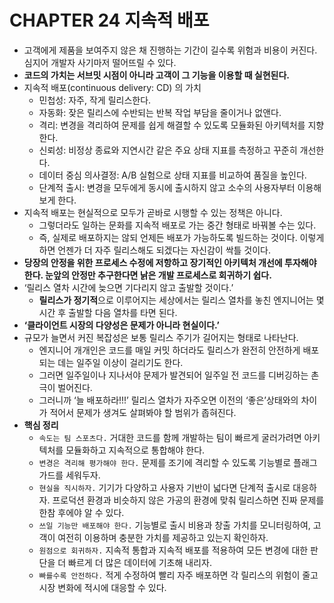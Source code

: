 # CHAPTER 24 지속적 배포

- 고객에게 제품을 보여주지 않은 채 진행하는 기간이 길수록 위험과 비용이 커진다. 심지어 개발자 사기마저 떨어뜨릴 수 있다.
- **코드의 가치는 서브밋 시점이 아니라 고객이 그 기능을 이용할 때 실현된다.**
- 지속적 배포(continuous delivery: CD) 의 가치
    - 민첩성: 자주, 작게 릴리스한다.
    - 자동화: 잦은 릴리스에 수반되는 반복 작업 부담을 줄이거나 없앤다.
    - 격리: 변경을 격리하여 문제를 쉽게 해결할 수 있도록 모듈화된 아키텍처를 지향한다.
    - 신뢰성: 비정상 종료와 지연시간 같은 주요 상태 지표를 측정하고 꾸준히 개선한다.
    - 데이터 중심 의사결정: A/B 실험으로 상태 지표를 비교하여 품질을 높인다.
    - 단계적 출시: 변경을 모두에게 동시에 출시하지 않고 소수의 사용자부터 이용해보게 한다.
- 지속적 배포는 현실적으로 모두가 곧바로 시행할 수 있는 정책은 아니다.
    - 그렇더라도 일하는 문화를 지속적 배포로 가는 중간 형태로 바꿔볼 수는 있다.
    - 즉, 실제로 배포하지는 않되 언제든 배포가 가능하도록 빌드하는 것이다. 이렇게 하면 언젠가 더 자주 릴리스해도 되겠다는 자신감이 싹틀 것이다.
- **당장의 안정을 위한 프로세스 수정에 저항하고 장기적인 아키텍처 개선에 투자해야 한다. 눈앞의 안정만 추구한다면 낡은 개발 프로세스로 회귀하기 쉽다.**
- ‘릴리스 열차 시간에 늦으면 기다리지 않고 출발할 것이다.’
    - **릴리스가 정기적**으로 이루어지는 세상에서는 릴리스 열차를 놓친 엔지니어는 몇 시간 후 출발할 다음 열차를 타면 된다.
- **‘클라이언트 시장의 다양성은 문제가 아니라 현실이다.’**
- 규모가 늘면서 커진 복잡성은 보통 릴리스 주기가 길어지는 형태로 나타난다.
    - 엔지니어 개개인은 코드를 매일 커밋 하더라도 릴리스가 완전히 안전하게 배포되는 데는 일주일 이상이 걸리기도 한다.
    - 그러면 일주일이나 지나서야 문제가 발견되어 일주일 전 코드를 디버깅하는 촌극이 벌어진다.
    - 그러니까 ‘늘 배포하라!!!’ 릴리스 열차가 자주오면 이전의 ‘좋은’상태와의 차이가 적어서 문제가 생겨도 살펴봐야 할 범위가 좁혀진다.
- **핵심 정리**
    - `속도는 팀 스포츠다.` 거대한 코드를 함께 개발하는 팀이 빠르게 굴러가려면 아키텍처를 모듈화하고 지속적으로 통합해야 한다.
    - `변경은 격리해 평가해야 한다.` 문제를 조기에 격리할 수 있도록 기능별로 플래그 가드를 세워두자.
    - `현실을 직시하자.` 기기가 다양하고 사용자 기반이 넓다면 단계적 출시로 대응하자. 프로덕션 환경과 비슷하지 않은 가공의 환경에 맞춰 릴리스하면  진짜 문제를 한참 후에야 알 수 있다.
    - `쓰일 기능만 배포해야 한다.` 기능별로 출시 비용과 창출 가치를 모니터링하여, 고객이 여전히 이용하며 충분한 가치를 제공하고 있는지 확인하자.
    - `원점으로 회귀하자.` 지속적 통합과 지속적 배포를 적용하여 모든 변경에 대한 판단을 더 빠르게 더 많은 데이터에 기초해 내리자.
    - `빠를수록 안전하다.` 적게 수정하여 빨리 자주 배포하면 각 릴리스의 위험이 줄고 시장 변화에 적시에 대응할 수 있다.